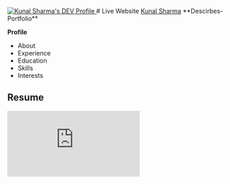 <a href="https://dev.to/knl">
  <img src="https://d2fltix0v2e0sb.cloudfront.net/dev-badge.svg" alt="Kunal Sharma's DEV Profile" height="30" width="30" />
</a>
# Live Website  <a href="https://knlsharma.github.io">Kunal Sharma</a>
 **Descirbes-Portfolio**
 
 **Profile**
 - About
 - Experience
 - Education
 - Skills
 - Interests
 
 ## Resume

![Kunal Resume,pdf](https://github.com/Knlsharma/Knlsharma.github.io/blob/master/Resume-Kunal%20Sharma%2010.pdf)

